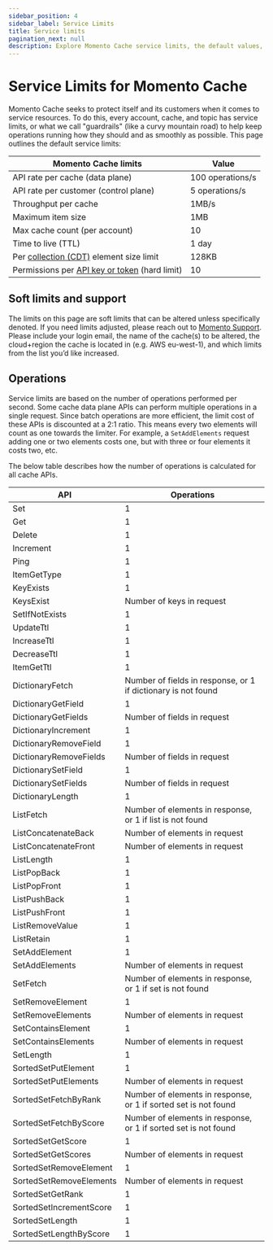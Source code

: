 ```yaml
---
sidebar_position: 4
sidebar_label: Service Limits
title: Service limits
pagination_next: null
description: Explore Momento Cache service limits, the default values, and how to get them changed if you need.
---
```


# Service Limits for Momento Cache

Momento Cache seeks to protect itself and its customers when it comes to service resources. To do this, every account, cache, and topic has service limits, or what we call "guardrails" (like a curvy mountain road) to help keep operations running how they should and as smoothly as possible. This page outlines the default service limits:

| Momento Cache limits                                                                                               | Value          |
|--------------------------------------------------------------------------------------------------------------------|----------------|
| API rate per cache (data plane)                                                                                    | 100 operations/s |
| API rate per customer (control plane)                                                                              | 5 operations/s   |
| Throughput per cache                                                                                               | 1MB/s          |
| Maximum item size                                                                                                  | 1MB            |
| Max cache count (per account)                                                                                      | 10             |
| Time to live (TTL)                                                                                                 | 1 day          |
| Per [collection (CDT)](https://docs.momentohq.com/develop/datatypes#collection-data-types-cdts) element size limit | 128KB          |
| Permissions per [API key or token](./../develop/api-reference/auth.md)  (hard limit)                               | 10             |

## Soft limits and support

The limits on this page are soft limits that can be altered unless specifically denoted. If you need limits adjusted, please reach out to [Momento Support](mailto:support@momentohq.com). Please include your login email, the name of the cache(s) to be altered, the cloud+region the cache is located in (e.g. AWS eu-west-1), and which limits from the list you’d like increased.

## Operations

Service limits are based on the number of operations performed per second. Some cache data plane APIs can perform multiple operations in a single request. Since batch operations are more efficient, the limit cost of these APIs is discounted at a 2:1 ratio. This means every two elements will count as one towards the limiter. For example, a `SetAddElements` request adding one or two elements costs one, but with three or four elements it costs two, etc.

The below table describes how the number of operations is calculated for all cache APIs.

| API                      | Operations                                                      |
| ------------------------ | ------------                                                    |
| Set                      | 1                                                               |
| Get                      | 1                                                               |
| Delete                   | 1                                                               |
| Increment                | 1                                                               |
| Ping                     | 1                                                               |
| ItemGetType              | 1                                                               |
| KeyExists                | 1                                                               |
| KeysExist                | Number of keys in request                                       |
| SetIfNotExists           | 1                                                               |
| UpdateTtl                | 1                                                               |
| IncreaseTtl              | 1                                                               |
| DecreaseTtl              | 1                                                               |
| ItemGetTtl               | 1                                                               |
| DictionaryFetch          | Number of fields in response, or 1 if dictionary is not found   |
| DictionaryGetField       | 1                                                               |
| DictionaryGetFields      | Number of fields in request                                     |
| DictionaryIncrement      | 1                                                               |
| DictionaryRemoveField    | 1                                                               |
| DictionaryRemoveFields   | Number of fields in request                                     |
| DictionarySetField       | 1                                                               |
| DictionarySetFields      | Number of fields in request                                     |
| DictionaryLength         | 1                                                               |
| ListFetch                | Number of elements in response, or 1 if list is not found       |
| ListConcatenateBack      | Number of elements in request                                   |
| ListConcatenateFront     | Number of elements in request                                   |
| ListLength               | 1                                                               |
| ListPopBack              | 1                                                               |
| ListPopFront             | 1                                                               |
| ListPushBack             | 1                                                               |
| ListPushFront            | 1                                                               |
| ListRemoveValue          | 1                                                               |
| ListRetain               | 1                                                               |
| SetAddElement            | 1                                                               |
| SetAddElements           | Number of elements in request                                   |
| SetFetch                 | Number of elements in response, or 1 if set is not found        |
| SetRemoveElement         | 1                                                               |
| SetRemoveElements        | Number of elements in request                                   |
| SetContainsElement       | 1                                                               |
| SetContainsElements      | Number of elements in request                                   |
| SetLength                | 1                                                               |
| SortedSetPutElement      | 1                                                               |
| SortedSetPutElements     | Number of elements in request                                   |
| SortedSetFetchByRank     | Number of elements in response, or 1 if sorted set is not found |
| SortedSetFetchByScore    | Number of elements in response, or 1 if sorted set is not found |
| SortedSetGetScore        | 1                                                               |
| SortedSetGetScores       | Number of elements in request                                   |
| SortedSetRemoveElement   | 1                                                               |
| SortedSetRemoveElements  | Number of elements in request                                   |
| SortedSetGetRank         | 1                                                               |
| SortedSetIncrementScore  | 1                                                               |
| SortedSetLength          | 1                                                               |
| SortedSetLengthByScore   | 1                                                               |
